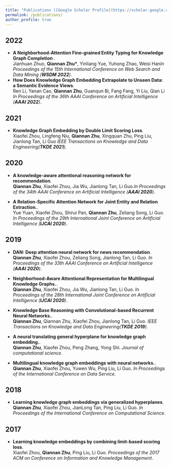 ```yaml
---
title: "Publications ([Google Scholar Profile](https://scholar.google.com.tw/citations?hl=zh-CN&user=NosrkdgAAAAJ))"
permalink: /publications/
author_profile: true
---
```

## 2022
* <b>A Neighborhood-Attention Fine-grained Entity Typing for Knowledge Graph Completion </b>. <br>
Jianhuan Zhuo, <b>Qiannan Zhu*</b>, Yinliang Yue, Yuhong Zhao, Weisi Han<i>In Proceedings of the 15th  International Conference on Web Search and Data Mining (**WSDM 2022**)</i>.  <br>
* <b>How Does Knowledge Graph Embedding Extrapolate to Unseen Data: a Semantic Evidence Views</b>. <br>
Ren Li, Yanan Cao, <b>Qiannan Zhu</b>, Guanqun Bi, Fang Fang, Yi Liu, Qian Li <i>In Proceedings of the 36th AAAI Conference on Artificial Intelligence (**AAAI 2022**)</i>.  <br>


## 2021
* <b>Knowledge Graph Embedding by Double Limit Scoring Loss</b>. <br>
Xiaofei Zhou, Lingfeng Niu, <b>Qiannan Zhu</b>, Xingquan Zhu, Ping Liu, Jianlong Tan, Li Guo  <i>IEEE Transactions on Knowledge and Data Engineering(**TKDE 2021**)</i>.  <br>
<!-- [[PDF]](https://superlj666.github.io/files/2019_MC_LRC_SSL.pdf)
[[Code]](https://github.com/superlj666/Multi-Class-Learning-using-Unlabeled-Samples-Theory-and-Algorithm) -->

## 2020
* <b>A knowledge-aware attentional reasoning network for recommendation</b>. <br>
<b>Qiannan Zhu</b>, Xiaofei Zhou, Jia Wu, Jianlong Tan, Li Guo.<i>In Proceedings of the 34th AAAI Conference on Artificial Intelligence (**AAAI 2020**)</i>. <br>
<!-- [[PDF]](https://superlj666.github.io/files/2019_dc_rf.pdf)
[[Code]](https://github.com/superlj666/Distributed-Learning-with-Random-Features)
[[PDF]](https://superlj666.github.io/files/2018_mc_lr.pdf)
[[Code]](https://github.com/superlj666/Multi-Class-Learning-From-Theory-to-Algorithm)
[[Poster]](https://superlj666.github.io/files/mc-lrc-nips-poster.pdf)
[[Sildes]](https://superlj666.github.io/files/mc-lrc-nips-Sildess.pdf)
[[3-minute video]](https://youtu.be/mE_RpgWuKK8) -->


* <b>A Relation-Specific Attention Network for Joint Entity and Relation Extraction.</b>. <br>
Yue Yuan, Xiaofei Zhou, Shirui Pan, <b>Qiannan Zhu</b>, Zeliang Song, Li Guo. <i>In Proceedings of the 29th International Joint Conference on Artificial Intelligence (**IJCAI 2020**)</i>. <br>



## 2019
* <b>DAN: Deep attention neural network for news recommendation</b>. <br>
<b>Qiannan Zhu</b>, Xiaofei Zhou, Zeliang Song, Jianlong Tan, Li Guo. <i>In Proceedings of the 33th AAAI Conference on Artificial Intelligence (**AAAI 2020**)</i>. <br>

* <b>Neighborhood-Aware Attentional Representation for Multilingual Knowledge Graphs.</b>. <br>
<b>Qiannan Zhu</b>, Xiaofei Zhou, Jia Wu, Jianlong Tan, Li Guo. <i>In Proceedings of the 28th International Joint Conference on Artificial Intelligence (**IJCAI 2020**)</i>. <br>

* <b>Knowledge Base Reasoning with Convolutional-based Recurrent Neural Networks.</b>. <br>
<b>Qiannan Zhu</b>, Qiannan Zhu, Xiaofei Zhou, Jianlong Tan, Li Guo. <i>IEEE Transactions on Knowledge and Data Engineering(**TKDE 2019**)</i>. <br>

* <b>A neural translating general hyperplane for knowledge graph embedding.</b>. <br>
<b>Qiannan Zhu</b>, Xiaofei Zhou, Peng Zhang, Yong Shi. <i>Journal of computational science</i>. <br>

* <b>Multilingual knowledge graph embeddings with neural networks.</b>. <br>
<b>Qiannan Zhu</b>, Xiaofei Zhou, Yuwen Wu, Ping Liu, Li Guo. <i>In Proceedings of the International Conference on Data Service</i>. <br>

## 2018
* <b>Learning knowledge graph embeddings via generalized hyperplanes</b>. <br>
<b>Qiannan Zhu</b>, Xiaofei Zhou, JianLong Tan, Ping Liu, Li Guo. <i>In Proceedings of the International Conference on Computational Science</i>. <br>


## 2017
* <b>Learning knowledge embeddings by combining limit-based scoring loss</b>. <br>
Xiaofei Zhou, <b>Qiannan Zhu</b>, Ping Liu, Li Guo. <i>Proceedings of the 2017 ACM on Conference on Information and Knowledge Management</i>. <br>


